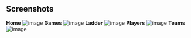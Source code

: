 #

## Screenshots
**Home**
![image](https://github.com/Nanisong/NRLAdmin/assets/124329841/2df3cab7-6557-4f5d-8aa5-3f44246d33d1)
**Games**
![image](https://github.com/Nanisong/NRLAdmin/assets/124329841/7d1b3f80-ceb4-4a6d-8a9c-e7bc9cd4081e)
**Ladder**
![image](https://github.com/Nanisong/NRLAdmin/assets/124329841/c68fa9c9-3028-472b-9097-c33b3cec1062)
**Players**
![image](https://github.com/Nanisong/NRLAdmin/assets/124329841/4df3df2c-31b3-4f3a-93af-224b49463be4)
**Teams**
![image](https://github.com/Nanisong/NRLAdmin/assets/124329841/88d9dd4d-4a63-4aef-8942-0c5b765884c7)



